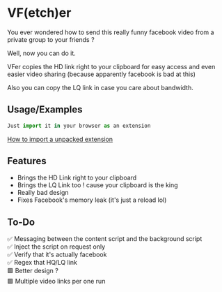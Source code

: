 
# VF(etch)er

You ever wondered how to send this really funny facebook video from a private group to your friends ?

Well, now you can do it.

VFer copies the HD link right to your clipboard for easy access and even easier video sharing
(because apparently facebook is bad at this)

Also you can copy the LQ link in case you care about bandwidth.
## Usage/Examples

```js
Just import it in your browser as an extension

```
[How to import a unpacked extension](https://www.cnet.com/tech/services-and-software/how-to-install-chrome-extensions-manually/)

## Features

- Brings the HD Link right to your clipboard
- Brings the LQ Link too ! cause your clipboard is the king
- Really bad design
- Fixes Facebook's memory leak (it's just a reload lol)


## To-Do
✅ Messaging between the content script and the background script  
✅ Inject the script on request only  
✅ Verify that it's actually facebook  
✅ Regex that HQ/LQ link  
🟩 Better design ?  
🟩 Multiple video links per one run

